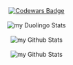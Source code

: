 <div align="center"><a href="https://www.codewars.com/users/koval01"><img alt="Codewars Badge" src="https://www.codewars.com/users/koval01/badges/large" align="center" /></a></div>  
<br/>
<div align="center"><img src="https://duolingo-stats-card.vercel.app/api?username=koval.yaroslav" alt="my Duolingo Stats" /></div>
<br/>
<div align="center"><img src="https://github-readme-stats.vercel.app/api?username=koval01" alt="my Github Stats" /></div>
<br/>
<div align="center"><img src="https://github-readme-stats.vercel.app/api/top-langs?username=koval01" alt="my Github Stats" /></div>
<br/>
